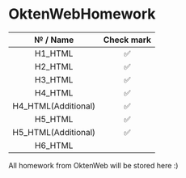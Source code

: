 # OktenWebHomework
|   № / Name | Check mark  |
| :----------: | :----------:  |
|   H1_HTML  |     ✅      |
|   H2_HTML  |     ✅      |
|   H3_HTML  |     ✅      |
|   H4_HTML  |     ✅      |
|   H4_HTML(Additional)  |     ✅      |
|   H5_HTML  |      ✅     |
|   H5_HTML(Additional)  |     ✅       |
|   H6_HTML  |          |
All homework from OktenWeb will be stored here :)
